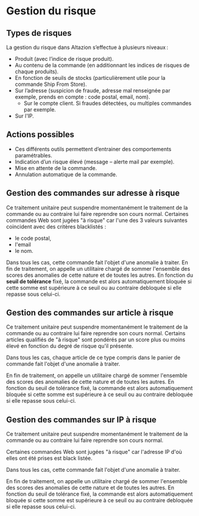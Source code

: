 # Gestion du risque 

## Types de risques 

La gestion du risque dans Altazion s’effectue à plusieurs niveaux :  

- Produit (avec l’indice de risque produit). 
- Au contenu de la commande (en additionnant les indices de risques de chaque produits). 
- En fonction de seuils de stocks (particulièrement utile pour la commande Ship From Store). 
- Sur l’adresse (suspicion de fraude, adresse mal renseignée par exemple, prends en compte : code postal, email, nom).  
    - Sur le compte client. Si fraudes détectées, ou multiples commandes par exemple. 
- Sur l'IP.

## Actions possibles 
- Ces différents outils permettent d’entrainer des comportements paramétrables.  
- Indication d’un risque élevé (message – alerte mail par exemple). 
- Mise en attente de la commande. 
- Annulation automatique de la commande. 

## Gestion des commandes sur adresse à risque
Ce traitement unitaire peut suspendre momentanément le traitement de la commande ou au contraire lui faire reprendre son cours normal.
Certaines commandes Web sont jugées "à risque" car l'une des 3 valeurs suivantes coincident avec des critères blacklistés : 
- le code postal, 
- l'email 
- le nom.

Dans tous les cas, cette commande fait l'objet d'une anomalie à traiter.
En fin de traitement, on appelle un utilitaire chargé de sommer l'ensemble des scores des anomalies de cette nature et de toutes les autres.
En fonction du **seuil de tolérance** fixé, la commande est alors automatiquement bloquée si cette somme est supérieure à ce seuil ou
au contraire debloquée si elle repasse sous celui-ci.

## Gestion des commandes sur article à risque
Ce traitement unitaire peut suspendre momentanément le traitement de la commande ou au contraire lui faire reprendre son cours normal.
Certains articles qualifiés de "à risque" sont pondérés par un score plus ou moins élevé en fonction du degré de risque qu'il présente.

Dans tous les cas, chaque article de ce type compris dans le panier de commande fait l'objet d'une anomalie à traiter.

En fin de traitement, on appelle un utilitaire chargé de sommer l'ensemble des scores des anomalies de cette nature et de toutes les autres.
En fonction du seuil de tolérance fixé, la commande est alors automatiquement bloquée si cette somme est supérieure à ce seuil ou
au contraire debloquée si elle repasse sous celui-ci.

## Gestion des commandes sur IP à risque
Ce traitement unitaire peut suspendre momentanément le traitement de la commande ou au contraire lui faire reprendre son cours normal.

Certaines commandes Web sont jugées "à risque" car l'adresse IP d'où elles ont été prises est black listée.

Dans tous les cas, cette commande fait l'objet d'une anomalie à traiter.

En fin de traitement, on appelle un utilitaire chargé de sommer l'ensemble des scores des anomalies de cette nature et de toutes les autres.
En fonction du seuil de tolérance fixé, la commande est alors automatiquement bloquée si cette somme est supérieure à ce seuil ou
au contraire debloquée si elle repasse sous celui-ci.
